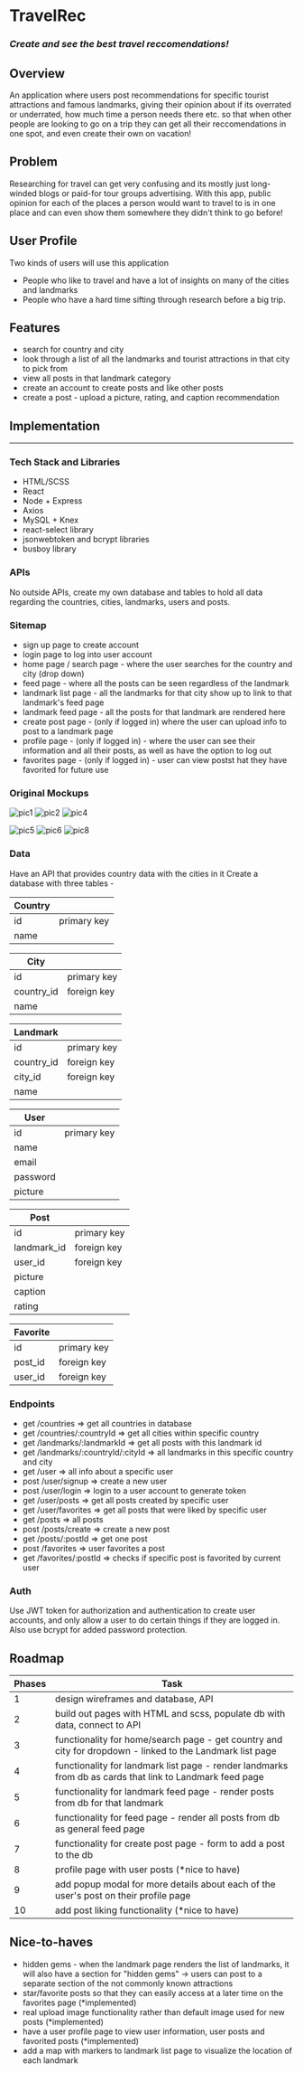 # TravelRec

### _Create and see the best travel reccomendations!_

## Overview

An application where users post recommendations for specific tourist attractions and famous landmarks, giving their opinion about if its overrated or underrated, how much time a person needs there etc. so that when other people are looking to go on a trip they can get all their reccomendations in one spot, and even create their own on vacation!

## Problem

Researching for travel can get very confusing and its mostly just long-winded blogs or paid-for tour groups advertising. With this app, public opinion for each of the places a person would want to travel to is in one place and can even show them somewhere they didn't think to go before!

## User Profile

Two kinds of users will use this application

- People who like to travel and have a lot of insights on many of the cities and landmarks
- People who have a hard time sifting through research before a big trip.

## Features

- search for country and city
- look through a list of all the landmarks and tourist attractions in that city to pick from
- view all posts in that landmark category
- create an account to create posts and like other posts
- create a post - upload a picture, rating, and caption recommendation

## Implementation

---

### Tech Stack and Libraries

- HTML/SCSS
- React
- Node + Express
- Axios
- MySQL + Knex
- react-select library
- jsonwebtoken and bcrypt libraries
- busboy library

### APIs

No outside APIs, create my own database and tables to hold all data regarding the countries, cities, landmarks, users and posts.

### Sitemap

- sign up page to create account
- login page to log into user account
- home page / search page - where the user searches for the country and city (drop down)
- feed page - where all the posts can be seen regardless of the landmark
- landmark list page - all the landmarks for that city show up to link to that landmark's feed page
- landmark feed page - all the posts for that landmark are rendered here
- create post page - (only if logged in) where the user can upload info to post to a landmark page
- profile page - (only if logged in) - where the user can see their information and all their posts, as well as have the option to log out
- favorites page - (only if logged in) - user can view postst hat they have favorited for future use

### Original Mockups

![pic1](https://github.com/malyesh/trec-client/assets/74512928/346fb558-0ca2-4bc8-9b59-d5c40f796b02) ![pic2](https://github.com/malyesh/trec-client/assets/74512928/aa1283d2-11d2-4537-8d63-2d6c4094c092)
![pic4](https://github.com/malyesh/trec-client/assets/74512928/19cb1d80-09a7-4e2c-a33e-cab53a4291ce)

![pic5](https://github.com/malyesh/trec-client/assets/74512928/ca63dad2-4ce0-4905-99bb-3e463f64766d) ![pic6](https://github.com/malyesh/trec-client/assets/74512928/31b1be56-550c-4a17-9eba-7e25e5af94bd)
![pic8](https://github.com/malyesh/trec-client/assets/74512928/4bd76f69-e654-4b1e-a979-6395b52c2faf)

### Data

Have an API that provides country data with the cities in it
Create a database with three tables -

| Country |             |
| ------- | ----------- |
| id      | primary key |
| name    |             |

| City       |             |
| ---------- | ----------- |
| id         | primary key |
| country_id | foreign key |
| name       |             |

| Landmark   |             |
| ---------- | ----------- |
| id         | primary key |
| country_id | foreign key |
| city_id    | foreign key |
| name       |             |

| User     |             |
| -------- | ----------- |
| id       | primary key |
| name     |             |
| email    |             |
| password |             |
| picture  |             |

| Post        |             |
| ----------- | ----------- |
| id          | primary key |
| landmark_id | foreign key |
| user_id     | foreign key |
| picture     |             |
| caption     |             |
| rating      |             |

| Favorite |             |
| -------- | ----------- |
| id       | primary key |
| post_id  | foreign key |
| user_id  | foreign key |

### Endpoints

- get /countries => get all countries in database
- get /countries/:countryId => get all cities within specific country
- get /landmarks/:landmarkId => get all posts with this landmark id
- get /landmarks/:countryId/:cityId => all landmarks in this specific country and city
- get /user => all info about a specific user
- post /user/signup => create a new user
- post /user/login => login to a user account to generate token
- get /user/posts => get all posts created by specific user
- get /user/favorites => get all posts that were liked by specific user
- get /posts => all posts
- post /posts/create => create a new post
- get /posts/:postId => get one post
- post /favorites => user favorites a post
- get /favorites/:postId => checks if specific post is favorited by current user

### Auth

Use JWT token for authorization and authentication to create user accounts, and only allow a user to do certain things if they are logged in. Also use bcrypt for added password protection.

## Roadmap

| Phases | Task                                                                                                      |
| ------ | --------------------------------------------------------------------------------------------------------- |
| 1      | design wireframes and database, API                                                                       |
| 2      | build out pages with HTML and scss, populate db with data, connect to API                                 |
| 3      | functionality for home/search page - get country and city for dropdown - linked to the Landmark list page |
| 4      | functionality for landmark list page - render landmarks from db as cards that link to Landmark feed page  |
| 5      | functionality for landmark feed page - render posts from db for that landmark                             |
| 6      | functionality for feed page - render all posts from db as general feed page                               |
| 7      | functionality for create post page - form to add a post to the db                                         |
| 8      | profile page with user posts (\*nice to have)                                                             |
| 9      | add popup modal for more details about each of the user's post on their profile page                      |
| 10     | add post liking functionality (\*nice to have)                                                            |

## Nice-to-haves

- hidden gems - when the landmark page renders the list of landmarks, it will also have a section for "hidden gems" -> users can post to a separate section of the not commonly known attractions
- star/favorite posts so that they can easily access at a later time on the favorites page (\*implemented)
- real upload image functionality rather than default image used for new posts (\*implemented)
- have a user profile page to view user information, user posts and favorited posts (\*implemented)
- add a map with markers to landmark list page to visualize the location of each landmark
